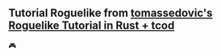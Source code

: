 Tutorial Roguelike from [tomassedovic's Roguelike Tutorial in Rust + tcod](https://tomassedovic.github.io/roguelike-tutorial/index.html)
---

:video_game:

